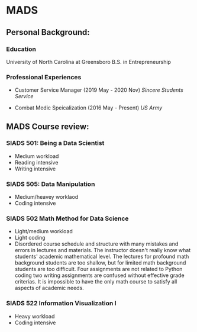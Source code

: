 # MADS
## Personal Background:
### Education
University of North Carolina at Greensboro
B.S. in Entrepreneurship 
### Professional Experiences
* Customer Service Manager (2019 May - 2020 Nov)
  *Sincere Students Service*

* Combat Medic Speicalization (2016 May - Present)
  *US Army*

## MADS Course review:
### SIADS 501: Being a Data Scientist
* Medium workload
* Reading intensive
* Writing intensive

### SIADS 505: Data Manipulation
* Medium/heavey worklaod
* Coding intensive

### SIADS 502 Math Method for Data Science
* Light/medium workload
* Light coding 
* Disordered course schedule and structure with many mistakes and errors in lectures and materials. The instructor doesn't really know what students' academic mathematical level. The lectures for profound math background students are too shallow, but for limited math background students are too difficult. Four assignments are not related to Python coding two writing assignments are confused without effective grade criterias. It is impossible to have the only math course to satisfy all aspects of academic needs.

### SIADS 522 Information Visualization I
* Heavy workload
* Coding intensive
